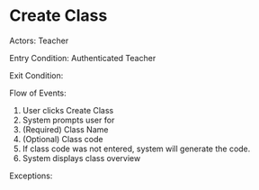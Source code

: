 # Create Class

Actors: Teacher

Entry Condition: Authenticated Teacher

Exit Condition:

Flow of Events:
1. User clicks Create Class
2. System prompts user for
  1. (Required) Class Name
  2. (Optional) Class code
3. If class code was not entered, system will generate the code.
4. System displays class overview

Exceptions:
